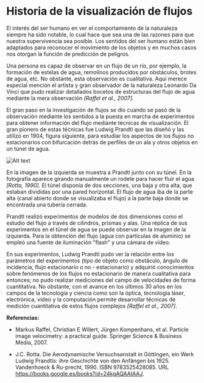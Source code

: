 # Historia de la visualización de flujos

El interés del ser humano en ver el comportamiento de la naturaleza siempre ha sido notable, lo cual hace que sea una de las razones para que nuestra supervivencia sea posible. Los sentidos del ser humano están bien adaptados para reconocer el movimiento de los objetos y en muchos casos nos otorgan la función de predicción de peligros.

Una persona es capaz de observar en un flujo de un río, por ejemplo, la formación de estelas de agua, remolinos producidos por obstáculos, brotes de agua, etc. No obstante, esta observación es cualitativa. Aquí merece especial mención el artista y gran observador de la naturaleza Leonardo Da Vinci que pudo realizar detallados bocetos de estructuras del flujo de agua mediante la mera observación _[Raffel et al., 2007]_. 


El gran paso en la investigación de flujos se dio cuando se pasó de la observación mediante los sentidos a la puesta en marcha de experimentos para obtener información del flujo mediante técnicas de visualización. El gran pionero de estas técnicas fue Ludwig Prandtl que las diseñó y las utilizó en 1904, figura siguiente, para estudiar los aspectos de los flujos no estacionarios con bifurcación detrás de perfiles de un ala y otros objetos en un túnel de agua.

![Alt text](image.png)



En la imagen de la izquierda se muestra a Prandtl junto con su túnel. En la fotografía aparece girando manualmente un rodete para hacer fluir el agua _[Rotta, 1990]_. El túnel disponía de dos secciones, una baja y otra alta, que estaban divididas por una pared horizontal. El flujo de agua iba de la parte alta (canal abierto donde se visualizaba el flujo) a la parte baja donde se encontrada una tubería cerrada. 

Prandtl realizó experimentos de modelos de dos dimensiones como el estudio del flujo a través de cilindros, prismas y alas. Una réplica de sus experimentos en el túnel de agua se puede observar en la imagen de la izquierda. Para la obtención del flujo (agua con partículas de aluminio) se empleó  una fuente de iluminación "flash" y una cámara de vídeo.


En sus experimentos, Ludwig Prandtl pudo ver la relación entre los parámetros del experimentos (tipo de objeto como obstáculo, ángulo de incidencia, flujo estacionario o no - estacionario) y adquirió conocimientos sobre fenómenos de los flujos no estacionario de manera cualitativa para entonces; no pudo realizar mediciones del campo de velocidades de forma cuantitativa. No obstante, con el avance en los últimos 30 años en los campos de la tecnología y ciencia como son la óptica, tecnología láser, electrónica, vídeo y la computación  permite desarrollar técnicas de medición cuantitativa de estos flujos complejos _[Raffel et al., 2007]_. 




**Referencias:**

* Markus Raffel, Christian E Willert, Jürgen Kompenhans, et al. Particle image velocimetry: a practical guide. Springer Science & Business Media, 2007.


* J.C. Rotta. Die Aerodynamische Versuchsanstalt in Göttingen, ein Werk Ludwig Prandtls: ihre Geschichte von den Anfängen bis 1925. Vandenhoeck & Ru-precht, 1990. ISBN 9783525428085. URL https://books.google.es/books?id=24kgAQAAIAAJ.
